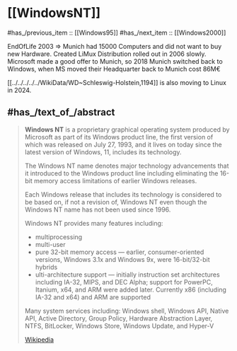 
# [[WindowsNT]] 


#has_/previous_item :: [[Windows95]] 
#has_/next_item :: [[Windows2000]] 

EndOfLife 2003 => Munich had 15000 Computers and did not want to buy new Hardware. 
Created LiMux Distribution rolled out in 2006 slowly. 
Microsoft made a good offer to Munich, so 2018 Munich switched back to Windows, 
when MS moved their Headquarter back to Munich 
cost 86M€ 

[[../../../../../WikiData/WD~Schleswig-Holstein,1194]] is also moving to Linux in 2024. 

## #has_/text_of_/abstract 

> **Windows NT** is a proprietary graphical operating system produced by Microsoft as part of its Windows product line, the first version of which was released on July 27, 1993, and it lives on today since the latest version of Windows, 11, includes its technology.
>
> The Windows NT name denotes major technology advancements 
> that it introduced to the Windows product line including 
> eliminating the 16-bit memory access limitations of earlier Windows releases. 
> 
> Each Windows release that includes its technology is considered to be based on, 
> if not a revision of, Windows NT 
> even though the Windows NT name has not been used since 1996.
>
> Windows NT provides many features including:
> - multiprocessing
> - multi-user
>- pure 32-bit memory access — earlier, consumer-oriented versions, Windows 3.1x and Windows 9x, were 16-bit/32-bit hybrids
> - ulti-architecture support — initially instruction set architectures including IA-32, MIPS, and DEC Alpha; support for PowerPC, Itanium, x64, and ARM were added later. Currently x86 (including IA-32 and x64) and ARM are supported
>
> Many system services including: Windows shell, Windows API, Native API, Active Directory, Group Policy, Hardware Abstraction Layer, NTFS, BitLocker, Windows Store, Windows Update, and Hyper-V
>
> [Wikipedia](https://en.wikipedia.org/wiki/Windows%20NT)
